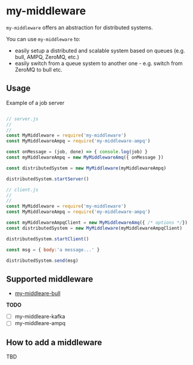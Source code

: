 # my-middleware

`my-middleware` offers an abstraction for distributed systems.

You can use `my-middleware` to:

- easily setup a distributed and scalable system based on queues (e.g. bull, AMPQ, ZeroMQ, etc.)
- easily switch from a queue system to another one - e.g. switch from ZeroMQ to bull etc.

## Usage

Example of a job server

```js

// server.js
//
//
const MyMiddleware = require('my-middleware')
const MyMiddlewareAmpq = require('my-middleware-ampq')

const onMessage = (job, done) => { console.log(job) }
const myMiddlewareAmpq = new MyMiddlewareAmq({ onMessage })

const distributedSystem = new MyMiddleware(myMiddlewareAmpq)

distributedSystem.startServer()

// client.js
//
//
const MyMiddleware = require('my-middleware')
const MyMiddlewareAmpq = require('my-middleware-ampq')

const myMiddlewareAmpqClient = new MyMiddlewareAmq({ /* options */})
const distributedSystem = new MyMiddleware(myMiddlewareAmpqClient)

distributedSystem.startClient()

const msg = { body:'a message...' }

distributedSystem.send(msg)
```

## Supported middleware

- [my-middleare-bull](https://github.com/bitliner/my-middleware/tree/master/packages/my-middleware-bull)

**TODO**

- [ ] my-middleare-kafka
- [ ] my-middleare-ampq

## How to add a middleware

TBD